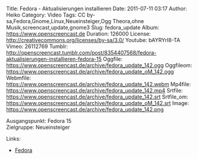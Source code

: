 Title: Fedora - Aktualisierungen installieren
Date: 2011-07-11 03:17
Author: Heiko
Category: Video
Tags: CC by-sa,Fedora,Gnome,Linux,Neueinsteiger,Ogg Theora,ohne Musik,screencast,update,gnome3
Slug: fedora_update
Album: https://www.openscreencast.de
Duration: 126000
License: http://creativecommons.org/licenses/by-sa/3.0/
Youtube: bAYRYrI8-TA
Vimeo: 26112769
Tumblr: http://openscreencast.tumblr.com/post/8354407568/fedora-aktualisierungen-installieren-fedora-15
Oggfile: https://www.openscreencast.de/archive/fedora_update_142.ogg
Oggfileom: https://www.openscreencast.de/archive/fedora_update_oM_142.ogg
Webmfile: https://www.openscreencast.de/archive/fedora_update_142.webm
Mp4file: https://www.openscreencast.de/archive/fedora_update_142.mp4
Srtfile: https://www.openscreencast.de/archive/fedora_update_142.srt
Srtfile_om: https://www.openscreencast.de/archive/fedora_update_oM_142.srt
Image: https://www.openscreencast.de/archive/fedora_update_142.png

Ausgangspunkt: Fedora 15  
Zielgruppe: Neueinsteiger  

Links:

  * [Fedora](http://fedoraproject.org/de/ "Fedora" )

